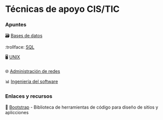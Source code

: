 # Técnicas de apoyo CIS/TIC
### Apuntes
:card_file_box: [Bases de datos](https://github.com/13sauca13/PRG/blob/master/MF6.1%20BBDD/Apuntes.md)

:trollface: [SQL](https://github.com/13sauca13/PRG/blob/master/MF6.2%20SQL/Apuntes.md)

:desktop_computer: [UNIX](https://github.com/13sauca13/PRG/blob/master/MF2.2%20UNIX/Apuntes.md)

### 
:globe_with_meridians: [Administración de redes](https://github.com/13sauca13/PRG/blob/master/MF3.2%20Admin%20redes/Apuntes.md)

:bar_chart: [Ingeniería del software](https://github.com/13sauca13/PRG/blob/master/MF5.1%20Ingenieria%20software/Apuntes.md)

### Enlaces y recursos
:link: [Bootstrap](https://getbootstrap.com/) - Biblioteca de herramientas de código para diseño de sitios y aplicciones
